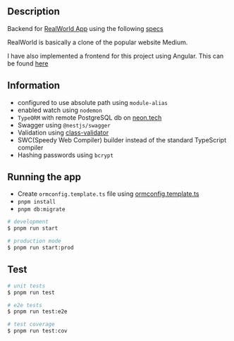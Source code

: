 ## Description

Backend for [RealWorld App](https://github.com/gothinkster/realworld) using the following [specs](https://main--realworld-docs.netlify.app/docs/specs/backend-specs/introduction)

RealWorld is basically a clone of the popular website Medium.

I have also implemented a frontend for this project using Angular. This can be found [here](https://github.com/darkresq14/mediumclone_angular)

## Information

- configured to use absolute path using `module-alias`
- enabled watch using `nodemon`
- `TypeORM` with remote PostgreSQL db on [neon.tech](https://neon.tech)
- Swagger using `@nestjs/swagger`
- Validation using [class-validator](https://github.com/typestack/class-validator)
- SWC(Speedy Web Compiler) builder instead of the standard TypeScript compiler
- Hashing passwords using `bcrypt`

## Running the app

- Create `ormconfig.template.ts` file using [ormconfig.template.ts](./src/ormconfig.template.ts)
- `pnpm install`
- `pnpm db:migrate`

```bash
# development
$ pnpm run start

# production mode
$ pnpm run start:prod
```

## Test

```bash
# unit tests
$ pnpm run test

# e2e tests
$ pnpm run test:e2e

# test coverage
$ pnpm run test:cov
```
